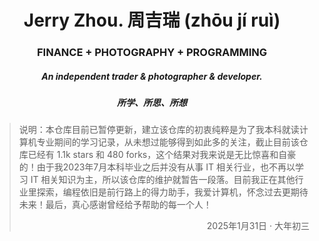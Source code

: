 # <div align="center">Jerry Zhou. 周吉瑞 (zhōu jí ruì)</div>  
  

### <div align="center">FINANCE + PHOTOGRAPHY + PROGRAMMING</div>  
  

##### <div align="center">An independent trader & photographer & developer.</div>  

##### <div align="center">所学、所思、所想</div> 

> 说明：本仓库目前已暂停更新，建立该仓库的初衷纯粹是为了我本科就读计算机专业期间的学习记录，从未想过能够得到如此多的关注，截止目前该仓库已经有 1.1k stars 和 480 forks，这个结果对我来说是无比惊喜和自豪的！由于我2023年7月本科毕业之后并没有从事 IT 相关行业，也不再以学习 IT 相关知识为主，所以该仓库的维护就暂告一段落。目前我正在其他行业里探索，编程依旧是前行路上的得力助手，我爱计算机，怀念过去更期待未来！最后，真心感谢曾经给予帮助的每一个人！
> <div align="right">2025年1月31日 · 大年初三</div>
